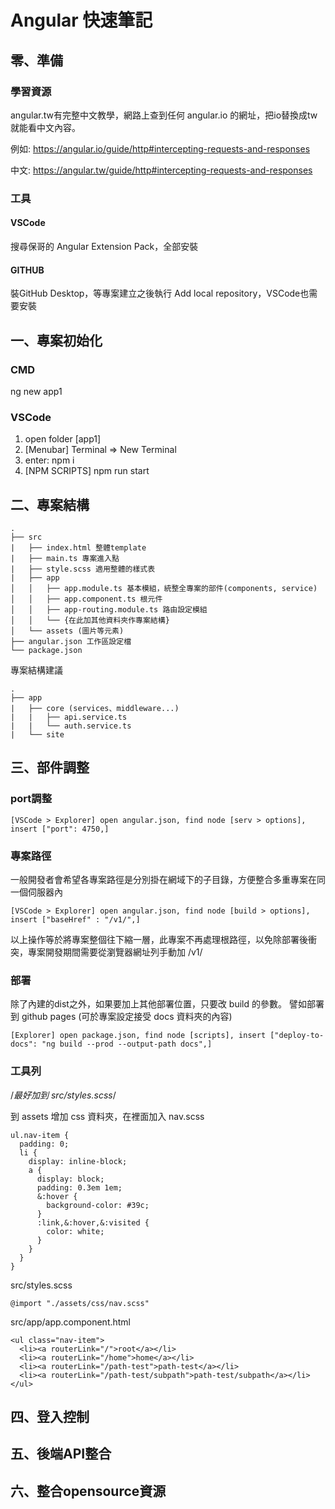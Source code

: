 # Angular 快速筆記

## 零、準備

### 學習資源

angular.tw有完整中文教學，網路上查到任何 angular.io 的網址，把io替換成tw就能看中文內容。

例如:
https://angular.io/guide/http#intercepting-requests-and-responses

中文:
https://angular.tw/guide/http#intercepting-requests-and-responses


### 工具

#### VSCode

搜尋保哥的 Angular Extension Pack，全部安裝

#### GITHUB

裝GitHub Desktop，等專案建立之後執行 Add local repository，VSCode也需要安裝


## 一、專案初始化

### CMD

ng new app1

### VSCode

1. open folder [app1]
2. [Menubar] Terminal => New Terminal
3. enter: npm i
4. [NPM SCRIPTS] npm run start 

## 二、專案結構
```
.
├── src
|   ├── index.html 整體template
|   ├── main.ts 專案進入點
|   ├── style.scss 適用整體的樣式表
|   ├── app
│   │   ├── app.module.ts 基本模組，統整全專案的部件(components, service)
│   │   ├── app.component.ts 根元件
│   │   ├── app-routing.module.ts 路由設定模組
│   │   └── {在此加其他資料夾作專案結構}
│   └── assets (圖片等元素)
├── angular.json 工作區設定檔
└── package.json 
```

專案結構建議
```
.
├── app
|   ├── core (services、middleware...)
|   |   ├── api.service.ts
|   |   └── auth.service.ts
|   └── site
```

## 三、部件調整

### port調整

    [VSCode > Explorer] open angular.json, find node [serv > options], insert ["port": 4750,]

### 專案路徑

一般開發者會希望各專案路徑是分別掛在網域下的子目錄，方便整合多重專案在同一個伺服器內

    [VSCode > Explorer] open angular.json, find node [build > options], insert ["baseHref" : "/v1/",]

以上操作等於將專案整個往下縮一層，此專案不再處理根路徑，以免除部署後衝突，專案開發期間需要從瀏覽器網址列手動加 /v1/

### 部署

除了內建的dist之外，如果要加上其他部署位置，只要改 build 的參數。
譬如部署到 github pages (可於專案設定接受 docs 資料夾的內容)

    [Explorer] open package.json, find node [scripts], insert ["deploy-to-docs": "ng build --prod --output-path docs",]


### 工具列

/*最好加到 src/styles.scss*/

到 assets 增加 css 資料夾，在裡面加入 nav.scss

    ul.nav-item {
      padding: 0;
      li {
        display: inline-block;
        a {
          display: block;
          padding: 0.3em 1em;
          &:hover {
            background-color: #39c;
          }
          :link,&:hover,&:visited {
            color: white;
          }
        }
      }
    }

src/styles.scss

    @import "./assets/css/nav.scss"
  
src/app/app.component.html  

    <ul class="nav-item">
      <li><a routerLink="/">root</a></li>
      <li><a routerLink="/home">home</a></li>
      <li><a routerLink="/path-test">path-test</a></li>
      <li><a routerLink="/path-test/subpath">path-test/subpath</a></li>
    </ul>


## 四、登入控制


## 五、後端API整合

## 六、整合opensource資源
